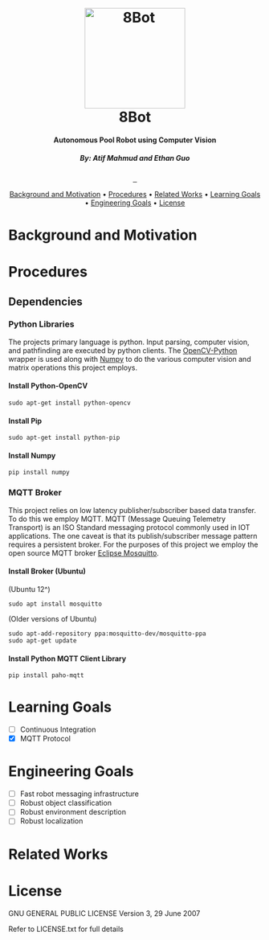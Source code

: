 <h1 align="center">
    <br>
    <a href="#"><img src="https://banner2.kisspng.com/20180318/pow/kisspng-eight-ball-magic-8-ball-clip-art-ball-vector-5aae6272c6ee82.9269252915213779068148.jpg" alt="8Bot" width="200"></a>
    <br>
    8Bot
    <br>
</h1>

<h4 align="center">Autonomous Pool Robot using Computer Vision</h4>

<h5 align="center">By: Atif Mahmud and Ethan Guo</h5>

<p align="center">
    <a href="http://python.org/">
        <img src="http://forthebadge.com/images/badges/made-with-python.svg" alt="">
    </a>
    <a href="#">
        <img src="https://forthebadge.com/images/badges/fuck-it-ship-it.svg" alt="">
    </a>
    <a href="#">
        <img src="http://forthebadge.com/images/badges/60-percent-of-the-time-works-every-time.svg" alt="">
    </a>
</p>

<p align="center">
    <a href="#procedures">Background and Motivation</a> •
    <a href="#procedures">Procedures</a> •
    <a href="#related-works">Related Works</a> •
    <a href="#learning-goals">Learning Goals</a> •
    <a href="#engineering-goals">Engineering Goals</a> •
    <a href="#license">License</a>
</p>

# Background and Motivation

# Procedures
## Dependencies
### Python Libraries
The projects primary language is python. Input parsing, computer vision, and
pathfinding are executed by python clients. The
[OpenCV-Python](https://docs.opencv.org/3.4.3/index.html) wrapper is used along
with [Numpy](http://www.numpy.org/) to do the various computer vision and
matrix operations this project employs.

#### Install Python-OpenCV
```shell
sudo apt-get install python-opencv
```

#### Install Pip
```shell
sudo apt-get install python-pip
```

#### Install Numpy
```shell
pip install numpy
```

### MQTT Broker
This project relies on low latency publisher/subscriber based data transfer. To
do this we employ MQTT. MQTT (Message Queuing Telemetry Transport) is an ISO
Standard messaging protocol commonly used in IOT applications. The one caveat
is that its publish/subscriber message pattern requires a persistent broker.
For the purposes of this project we employ the open source MQTT broker [Eclipse
Mosquitto](https://mosquitto.org).

#### Install Broker (Ubuntu)

(Ubuntu 12^)
```shell
sudo apt install mosquitto
```

(Older versions of Ubuntu)
```shell
sudo apt-add-repository ppa:mosquitto-dev/mosquitto-ppa
sudo apt-get update
```

#### Install Python MQTT Client Library
```shell
pip install paho-mqtt
```

# Learning Goals
- [ ] Continuous Integration
- [x] MQTT Protocol

# Engineering Goals
- [ ] Fast robot messaging infrastructure
- [ ] Robust object classification
- [ ] Robust environment description
- [ ] Robust localization

# Related Works

# License

GNU GENERAL PUBLIC LICENSE
Version 3, 29 June 2007

Refer to LICENSE.txt for full details

